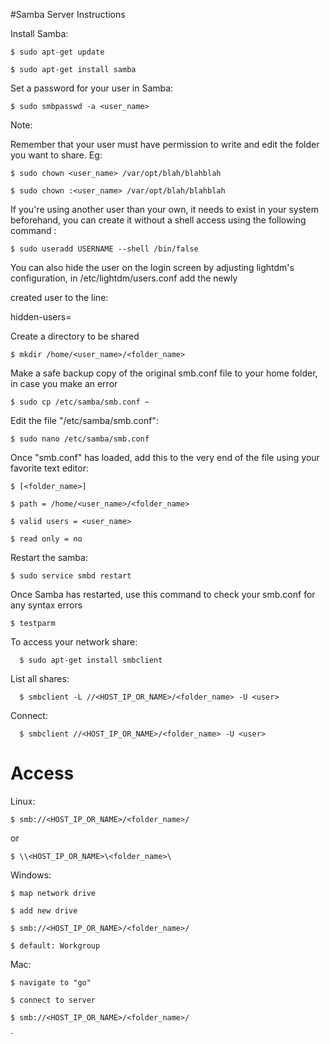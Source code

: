 #Samba Server Instructions

Install Samba:

    $ sudo apt-get update

    $ sudo apt-get install samba

Set a password for your user in Samba:

    $ sudo smbpasswd -a <user_name>

Note: 

Remember that your user must have permission to write and edit the folder you want to share.
Eg:

    $ sudo chown <user_name> /var/opt/blah/blahblah
 
    $ sudo chown :<user_name> /var/opt/blah/blahblah
 
If you're using another user than your own, it needs to exist in your system beforehand, you can create it without a shell access using the following command :

    $ sudo useradd USERNAME --shell /bin/false

You can also hide the user on the login screen by adjusting lightdm's configuration, in /etc/lightdm/users.conf add the newly 

created user to the line:

hidden-users=

Create a directory to be shared 

    $ mkdir /home/<user_name>/<folder_name>

Make a safe backup copy of the original smb.conf file to your home folder, in case you make an error 

    $ sudo cp /etc/samba/smb.conf ~

Edit the file "/etc/samba/smb.conf":

    $ sudo nano /etc/samba/smb.conf

Once "smb.conf" has loaded, add this to the very end of the file using your favorite text editor:


    $ [<folder_name>]

    $ path = /home/<user_name>/<folder_name>

    $ valid users = <user_name>

    $ read only = no


Restart the samba: 

    $ sudo service smbd restart

Once Samba has restarted, use this command to check your smb.conf for any syntax errors 

    $ testparm
      
To access your network share: 

      $ sudo apt-get install smbclient
      
 List all shares:
      
      $ smbclient -L //<HOST_IP_OR_NAME>/<folder_name> -U <user>
      
 Connect:
      
      $ smbclient //<HOST_IP_OR_NAME>/<folder_name> -U <user>

# Access 

Linux:

    $ smb://<HOST_IP_OR_NAME>/<folder_name>/

 or 

    $ \\<HOST_IP_OR_NAME>\<folder_name>\ 


Windows:

 
    $ map network drive

    $ add new drive

    $ smb://<HOST_IP_OR_NAME>/<folder_name>/

    $ default: Workgroup


Mac:


    $ navigate to "go"

    $ connect to server

    $ smb://<HOST_IP_OR_NAME>/<folder_name>/
`
